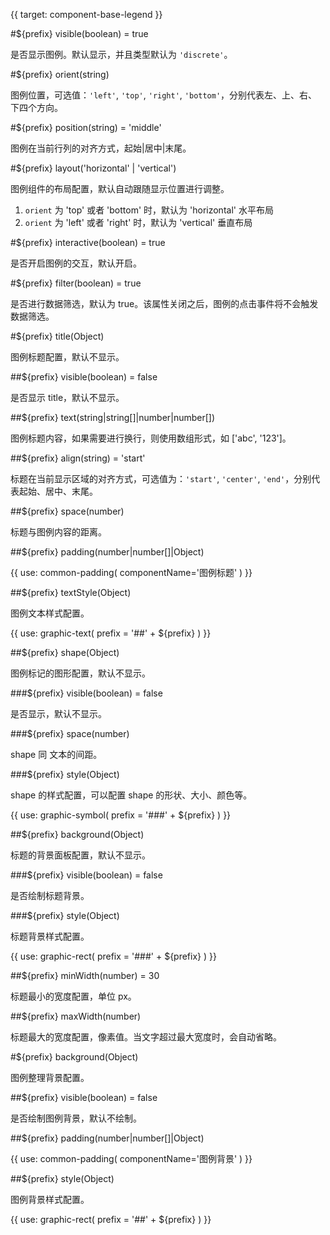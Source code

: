 {{ target: component-base-legend }}

<!-- ILegendCommonSpec 图例通用配置 -->

#${prefix} visible(boolean) = true

是否显示图例。默认显示，并且类型默认为 `'discrete'`。

#${prefix} orient(string)

图例位置，可选值：`'left'`, `'top'`, `'right'`, `'bottom'`，分别代表左、上、右、下四个方向。

#${prefix} position(string) = 'middle'

图例在当前行列的对齐方式，起始|居中|末尾。

#${prefix} layout('horizontal' | 'vertical')

图例组件的布局配置，默认自动跟随显示位置进行调整。

1. `orient` 为 'top' 或者 'bottom' 时，默认为 'horizontal' 水平布局
2. `orient` 为 'left' 或者 'right' 时，默认为 'vertical' 垂直布局

#${prefix} interactive(boolean) = true

是否开启图例的交互，默认开启。

#${prefix} filter(boolean) = true

是否进行数据筛选，默认为 true。该属性关闭之后，图例的点击事件将不会触发数据筛选。

#${prefix} title(Object)

图例标题配置，默认不显示。

##${prefix} visible(boolean) = false

是否显示 title，默认不显示。

##${prefix} text(string|string[]|number|number[])

图例标题内容，如果需要进行换行，则使用数组形式，如 ['abc', '123']。

##${prefix} align(string) = 'start'

标题在当前显示区域的对齐方式，可选值为：`'start'`, `'center'`, `'end'`，分别代表起始、居中、末尾。

##${prefix} space(number)

标题与图例内容的距离。

##${prefix} padding(number|number[]|Object)

{{ use: common-padding(
  componentName='图例标题'
) }}

##${prefix} textStyle(Object)

图例文本样式配置。

{{ use: graphic-text(
prefix = '##' + ${prefix}
) }}

##${prefix} shape(Object)

图例标记的图形配置，默认不显示。

###${prefix} visible(boolean) = false

是否显示，默认不显示。

###${prefix} space(number)

shape 同 文本的间距。

###${prefix} style(Object)

shape 的样式配置，可以配置 shape 的形状、大小、颜色等。

{{ use: graphic-symbol(
  prefix = '###' + ${prefix}
) }}

##${prefix} background(Object)

标题的背景面板配置，默认不显示。

###${prefix} visible(boolean) = false

是否绘制标题背景。

###${prefix} style(Object)

标题背景样式配置。

{{
  use: graphic-rect(
    prefix = '###' + ${prefix}
  )
}}

##${prefix} minWidth(number) = 30

标题最小的宽度配置，单位 px。

##${prefix} maxWidth(number)

标题最大的宽度配置，像素值。当文字超过最大宽度时，会自动省略。

#${prefix} background(Object)

图例整理背景配置。

##${prefix} visible(boolean) = false

是否绘制图例背景，默认不绘制。

##${prefix} padding(number|number[]|Object)

{{ use: common-padding(
  componentName='图例背景'
) }}

##${prefix} style(Object)

图例背景样式配置。

{{
  use: graphic-rect(
    prefix = '##' + ${prefix}
  )
}}
